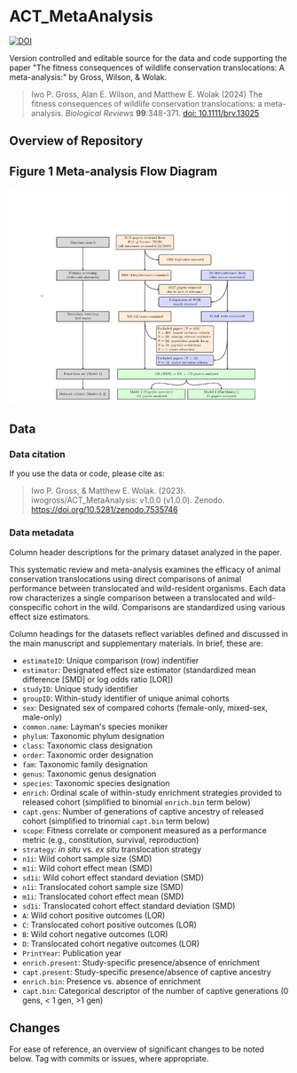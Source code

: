 # ACT_MetaAnalysis

[![DOI](https://zenodo.org/badge/578396317.svg)](https://zenodo.org/badge/latestdoi/578396317)

Version controlled and editable source for the data and code supporting the paper "The fitness consequences of wildlife conservation translocations: A meta-analysis:" by Gross, Wilson, & Wolak.

>Iwo P. Gross, Alan E. Wilson, and Matthew E. Wolak (2024) The fitness consequences of wildlife conservation translocations: a meta-analysis. _Biological Reviews_ __99__:348-371. [doi: 10.1111/brv.13025](https://onlinelibrary.wiley.com/doi/10.1111/brv.13025) 


## Overview of Repository


## Figure 1 Meta-analysis Flow Diagram

![Figure 1 Meta-analysis Flow Diagram](/Fig1.png "Figure 1 Meta-analysis Flow Diagram")

## Data

### Data citation
If you use the data or code, please cite as:

>Iwo P. Gross, & Matthew E. Wolak. (2023). iwogross/ACT_MetaAnalysis: v1.0.0 (v1.0.0). Zenodo. https://doi.org/10.5281/zenodo.7535746


### Data metadata

Column header descriptions for the primary dataset analyzed in the paper.

This systematic review and meta-analysis examines the efficacy of animal conservation translocations using direct comparisons of animal performance between translocated and wild-resident organisms. Each data row characterizes a single comparison between a translocated and wild-conspecific cohort in the wild. Comparisons are standardized using various effect size estimators. 

Column headings for the datasets reflect variables defined and discussed in the main manuscript and supplementary materials. In brief, these are:

 - `estimateID`: Unique comparison (row) indentifier
 - `estimator`: Designated effect size estimator (standardized mean difference [SMD] or log odds ratio [LOR])
 - `studyID`: Unique study identifier
 - `groupID`: Within-study identifier of unique animal cohorts
 - `sex`: Designated sex of compared cohorts (female-only, mixed-sex, male-only)
 - `common.name`: Layman's species moniker
 - `phylum`: Taxonomic phylum designation
 - `class`: Taxonomic class designation
 - `order`: Taxonomic order designation         
 - `fam`: Taxonomic family designation
 - `genus`: Taxonomic genus designation
 - `species`: Taxonomic species designation
 - `enrich`: Ordinal scale of within-study enrichment strategies provided to released cohort (simplified to binomial `enrich.bin` term below)
 - `capt.gens`: Number of generations of captive ancestry of released cohort (simplified to trinomial `capt.bin` term below)
 - `scope`: Fitness correlate or component measured as a performance metric (e.g., constitution, survival, reproduction)
 - `strategy`: _in situ_ vs. _ex situ_ translocation strategy
 - `n1i`: Wild cohort sample size (SMD)
 - `m1i`: Wild cohort effect mean (SMD)
 - `sd1i`: Wild cohort effect standard deviation (SMD)
- `n1i`: Translocated cohort sample size (SMD)
 - `m1i`: Translocated cohort effect mean (SMD)
 - `sd1i`: Translocated cohort effect standard deviation (SMD)
 - `A`: Wild cohort positive outcomes (LOR)
 - `C`: Translocated cohort positive outcomes (LOR)
 - `B`: Wild cohort negative outcomes (LOR)
 - `D`: Translocated cohort negative outcomes (LOR)
 - `PrintYear`: Publication year
 - `enrich.present`: Study-specific presence/absence of enrichment
 - `capt.present`: Study-specific presence/absence of captive ancestry
 - `enrich.bin`: Presence vs. absence of enrichment
 - `capt.bin`: Categorical descriptor of the number of captive generations (0 gens, < 1 gen, >1 gen)

## Changes
For ease of reference, an overview of significant changes to be noted below. Tag with commits or issues, where appropriate.
